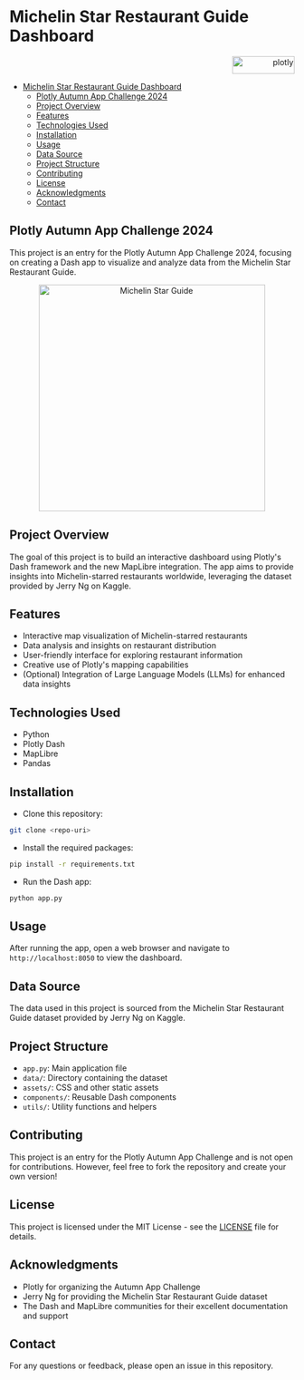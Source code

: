# Michelin Star Restaurant Guide Dashboard

<div align="right"><img alt="plotly" height="31" src="https://images.prismic.io/plotly-marketing-website-2/ce1a4076-4fd2-4040-b99a-aad02fcc2fbb_new-logo-email.png" width="110"></div>

- [Michelin Star Restaurant Guide Dashboard](#michelin-star-restaurant-guide-dashboard)
  - [Plotly Autumn App Challenge 2024](#plotly-autumn-app-challenge-2024)
  - [Project Overview](#project-overview)
  - [Features](#features)
  - [Technologies Used](#technologies-used)
  - [Installation](#installation)
  - [Usage](#usage)
  - [Data Source](#data-source)
  - [Project Structure](#project-structure)
  - [Contributing](#contributing)
  - [License](#license)
  - [Acknowledgments](#acknowledgments)
  - [Contact](#contact)

## Plotly Autumn App Challenge 2024

This project is an entry for the Plotly Autumn App Challenge 2024, focusing on creating a Dash app to visualize and analyze data from the Michelin Star Restaurant Guide.

<div align="center"> <img alt="Michelin Star Guide" src="https://images.prismic.io/plotly-marketing-website-2/ZunohrVsGrYSve84_DC16_MichelinStars.png?auto=format,compress" width="400"> </div>

## Project Overview

The goal of this project is to build an interactive dashboard using Plotly's Dash framework and the new MapLibre integration. The app aims to provide insights into Michelin-starred restaurants worldwide, leveraging the dataset provided by Jerry Ng on Kaggle.

## Features

- Interactive map visualization of Michelin-starred restaurants
- Data analysis and insights on restaurant distribution
- User-friendly interface for exploring restaurant information
- Creative use of Plotly's mapping capabilities
- (Optional) Integration of Large Language Models (LLMs) for enhanced data insights

## Technologies Used

- Python
- Plotly Dash
- MapLibre
- Pandas

## Installation

- Clone this repository:

```bash
git clone <repo-uri>
```

- Install the required packages:

```bash
pip install -r requirements.txt
```

- Run the Dash app:

```bash
python app.py
```

## Usage

After running the app, open a web browser and navigate to `http://localhost:8050` to view the dashboard.

## Data Source

The data used in this project is sourced from the Michelin Star Restaurant Guide dataset provided by Jerry Ng on Kaggle.

## Project Structure

- `app.py`: Main application file
- `data/`: Directory containing the dataset
- `assets/`: CSS and other static assets
- `components/`: Reusable Dash components
- `utils/`: Utility functions and helpers

## Contributing

This project is an entry for the Plotly Autumn App Challenge and is not open for contributions. However, feel free to fork the repository and create your own version!

## License

This project is licensed under the MIT License - see the [LICENSE](LICENSE) file for details.

## Acknowledgments

- Plotly for organizing the Autumn App Challenge
- Jerry Ng for providing the Michelin Star Restaurant Guide dataset
- The Dash and MapLibre communities for their excellent documentation and support

## Contact

For any questions or feedback, please open an issue in this repository.
